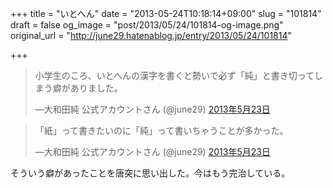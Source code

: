 +++
title = "いとへん"
date = "2013-05-24T10:18:14+09:00"
slug = "101814"
draft = false
og_image = "post/2013/05/24/101814-og-image.png"
original_url = "http://june29.hatenablog.jp/entry/2013/05/24/101814"

+++

<p></p>
<blockquote class="twitter-tweet" lang="ja">
<p>小学生のころ、いとへんの漢字を書くと勢いで必ず「純」と書き切ってしまう癖がありました。</p>—大和田純 公式アカウントさん (@june29) <a href="https://twitter.com/june29/status/337585854434385920">2013年5月23日</a>
</blockquote>
<script async src="//platform.twitter.com/widgets.js" charset="utf-8"></script><p></p>
<blockquote class="twitter-tweet" lang="ja">
<p>「紙」って書きたいのに「純」って書いちゃうことが多かった。</p>—大和田純 公式アカウントさん (@june29) <a href="https://twitter.com/june29/status/337586179207737346">2013年5月23日</a>
</blockquote>
<script async src="//platform.twitter.com/widgets.js" charset="utf-8"></script><p>そういう癖があったことを唐突に思い出した。今はもう完治している。</p>